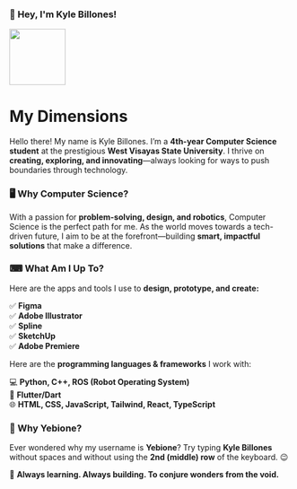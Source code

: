 ### 👋 Hey, I'm Kyle Billones!  

<img src="https://img.icons8.com/ios/250/FFFFFF/surface.png" width="100" />

# My Dimensions  

Hello there! My name is Kyle Billones. I’m a **4th-year Computer Science student** at the prestigious **West Visayas State University**. I thrive on **creating, exploring, and innovating**—always looking for ways to push boundaries through technology.  

### 🖥 Why Computer Science?  

With a passion for **problem-solving, design, and robotics**, Computer Science is the perfect path for me. As the world moves towards a tech-driven future, I aim to be at the forefront—building **smart, impactful solutions** that make a difference.  

### ⌨ What Am I Up To?  

Here are the apps and tools I use to **design, prototype, and create:**  

✅ **Figma**  
✅ **Adobe Illustrator**  
✅ **Spline**  
✅ **SketchUp**  
✅ **Adobe Premiere** 

Here are the **programming languages & frameworks** I work with:  

💻 **Python, C++, ROS (Robot Operating System)**  
📱 **Flutter/Dart**  
🌐 **HTML, CSS, JavaScript, Tailwind, React, TypeScript**  

### 🤖 Why Yebione?  

Ever wondered why my username is **Yebione**? Try typing **Kyle Billones** without spaces and without using the **2nd (middle) row** of the keyboard. 😉  

🚀 **Always learning. Always building. To conjure wonders from the void.**

